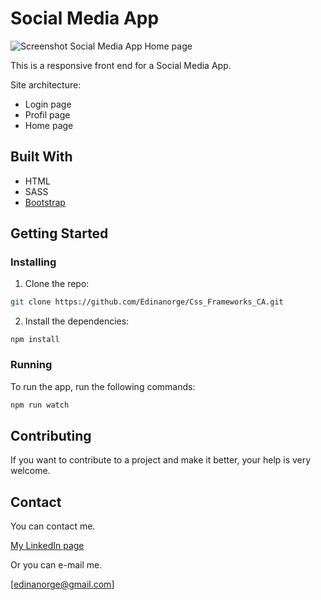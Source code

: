 # Social Media App
![Screenshot Social Media App Home page](https://user-images.githubusercontent.com/52853951/215260904-ca9f71ac-c339-40bb-a923-28435562ee4f.png)


This is a responsive front end for a Social Media App.

Site architecture:

- Login page
- Profil page
- Home page

## Built With

- HTML
- SASS
- [Bootstrap](https://getbootstrap.com)

## Getting Started

### Installing

1. Clone the repo:

```bash
git clone https://github.com/Edinanorge/Css_Frameworks_CA.git
```

2. Install the dependencies:

```
npm install
```

### Running

To run the app, run the following commands:

```bash
npm run watch
```

## Contributing

If you want to contribute to a project and make it better, your help is very welcome.

## Contact

You can contact me.

[My LinkedIn page](www.linkedin.com/in/edina-i-42228317b)

Or you can e-mail me.

[edinanorge@gmail.com]
